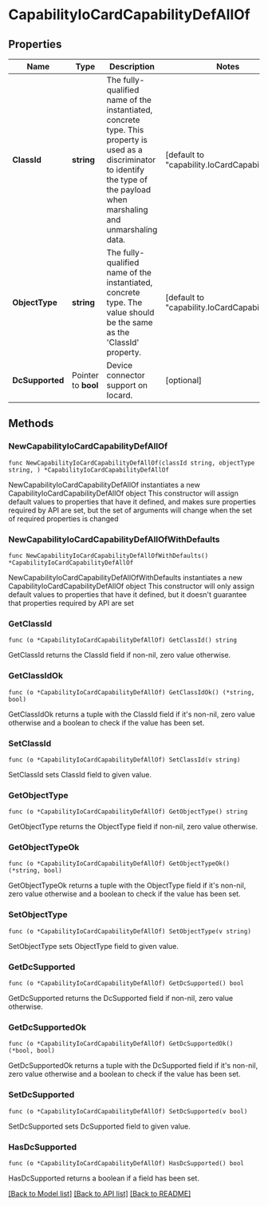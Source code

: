 # CapabilityIoCardCapabilityDefAllOf

## Properties

Name | Type | Description | Notes
------------ | ------------- | ------------- | -------------
**ClassId** | **string** | The fully-qualified name of the instantiated, concrete type. This property is used as a discriminator to identify the type of the payload when marshaling and unmarshaling data. | [default to "capability.IoCardCapabilityDef"]
**ObjectType** | **string** | The fully-qualified name of the instantiated, concrete type. The value should be the same as the &#39;ClassId&#39; property. | [default to "capability.IoCardCapabilityDef"]
**DcSupported** | Pointer to **bool** | Device connector support on Iocard. | [optional] 

## Methods

### NewCapabilityIoCardCapabilityDefAllOf

`func NewCapabilityIoCardCapabilityDefAllOf(classId string, objectType string, ) *CapabilityIoCardCapabilityDefAllOf`

NewCapabilityIoCardCapabilityDefAllOf instantiates a new CapabilityIoCardCapabilityDefAllOf object
This constructor will assign default values to properties that have it defined,
and makes sure properties required by API are set, but the set of arguments
will change when the set of required properties is changed

### NewCapabilityIoCardCapabilityDefAllOfWithDefaults

`func NewCapabilityIoCardCapabilityDefAllOfWithDefaults() *CapabilityIoCardCapabilityDefAllOf`

NewCapabilityIoCardCapabilityDefAllOfWithDefaults instantiates a new CapabilityIoCardCapabilityDefAllOf object
This constructor will only assign default values to properties that have it defined,
but it doesn't guarantee that properties required by API are set

### GetClassId

`func (o *CapabilityIoCardCapabilityDefAllOf) GetClassId() string`

GetClassId returns the ClassId field if non-nil, zero value otherwise.

### GetClassIdOk

`func (o *CapabilityIoCardCapabilityDefAllOf) GetClassIdOk() (*string, bool)`

GetClassIdOk returns a tuple with the ClassId field if it's non-nil, zero value otherwise
and a boolean to check if the value has been set.

### SetClassId

`func (o *CapabilityIoCardCapabilityDefAllOf) SetClassId(v string)`

SetClassId sets ClassId field to given value.


### GetObjectType

`func (o *CapabilityIoCardCapabilityDefAllOf) GetObjectType() string`

GetObjectType returns the ObjectType field if non-nil, zero value otherwise.

### GetObjectTypeOk

`func (o *CapabilityIoCardCapabilityDefAllOf) GetObjectTypeOk() (*string, bool)`

GetObjectTypeOk returns a tuple with the ObjectType field if it's non-nil, zero value otherwise
and a boolean to check if the value has been set.

### SetObjectType

`func (o *CapabilityIoCardCapabilityDefAllOf) SetObjectType(v string)`

SetObjectType sets ObjectType field to given value.


### GetDcSupported

`func (o *CapabilityIoCardCapabilityDefAllOf) GetDcSupported() bool`

GetDcSupported returns the DcSupported field if non-nil, zero value otherwise.

### GetDcSupportedOk

`func (o *CapabilityIoCardCapabilityDefAllOf) GetDcSupportedOk() (*bool, bool)`

GetDcSupportedOk returns a tuple with the DcSupported field if it's non-nil, zero value otherwise
and a boolean to check if the value has been set.

### SetDcSupported

`func (o *CapabilityIoCardCapabilityDefAllOf) SetDcSupported(v bool)`

SetDcSupported sets DcSupported field to given value.

### HasDcSupported

`func (o *CapabilityIoCardCapabilityDefAllOf) HasDcSupported() bool`

HasDcSupported returns a boolean if a field has been set.


[[Back to Model list]](../README.md#documentation-for-models) [[Back to API list]](../README.md#documentation-for-api-endpoints) [[Back to README]](../README.md)


